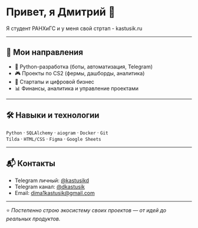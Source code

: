 # Привет, я Дмитрий 👋  

Я студент РАНХиГС и у меня свой стртап - kastusik.ru

---

## 🚀 Мои направления
- 🐍 Python-разработка (боты, автоматизация, Telegram)
- 🎮 Проекты по CS2 (фермы, дашборды, аналитика)
- 💼 Стартапы и цифровой бизнес
- 📊 Финансы, аналитика и управление проектами

---

## 🛠 Навыки и технологии
`Python` · `SQLAlchemy` · `aiogram` · `Docker` · `Git`  
`Tilda` · `HTML/CSS` · `Figma` · `Google Sheets`

---

## 📬 Контакты
- Telegram личный: [@kastusikd](https://t.me/kastusikd)
- Telegram канал: [@dkastusik](https://t.me/dkastusik)
- Email: dima1kastusik@gmail.com  

---

⭐️ *Постепенно строю экосистему своих проектов — от идей до реальных продуктов.*
